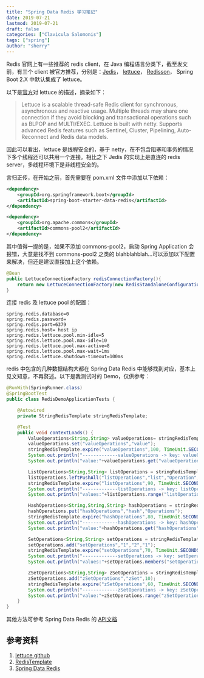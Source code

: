 ```yaml
---
title: "Spring Data Redis 学习笔记" 
date: 2019-07-21
lastmod: 2019-07-21
draft: false
categories: ["Clavicula Salomonis"]
tags: ["spring"]
author: "sherry"
---
```

Redis 官网上有一些推荐的 redis client，在 Java 编程语言分类下，截至发文前，有三个 client 被官方推荐，分别是：[Jedis](https://github.com/xetorthio/jedis)， [lettuce](https://github.com/lettuce-io/lettuce-core)， [Redisson](https://github.com/mrniko/redisson)， Spring Boot 2.X 中默认集成了 lettuce。

以下是[官方](https://github.com/lettuce-io/lettuce-core)对 lettuce 的描述，摘录如下：

> Lettuce is a scalable thread-safe Redis client for synchronous, asynchronous and reactive usage. Multiple threads may share one connection if they avoid blocking and transactional operations such as BLPOP and MULTI/EXEC. Lettuce is built with netty. Supports advanced Redis features such as Sentinel, Cluster, Pipelining, Auto-Reconnect and Redis data models.

<!--more-->

因此可以看出，lettuce 是线程安全的，基于 netty，在不包含阻塞和事务的情况下多个线程还可以共用一个连接。相比之下 Jedis 的实现上是直连的 redis server，多线程环境下是非线程安全的。

言归正传，在开始之前，首先需要在 pom.xml 文件中添加以下依赖：

```xml
<dependency>
	<groupId>org.springframework.boot</groupId>
	<artifactId>spring-boot-starter-data-redis</artifactId>
</dependency>

<dependency>
	<groupId>org.apache.commons</groupId>
	<artifactId>commons-pool2</artifactId>
</dependency>
```

其中值得一提的是，如果不添加 commons-pool2，启动 Spring Application 会报错，大意是找不到 commons-pool2 之类的 blahblahblah...可以添加以下配置来解决，但还是建议直接加上这个依赖。

```java
@Bean
public LettuceConnectionFactory redisConnectionFactory(){
    return new LettuceConnectionFactory(new RedisStandaloneConfiguration("ip", 6379));
}
```

连接 redis 及 lettuce pool 的配置：

```properties
spring.redis.database=0
spring.redis.password=
spring.redis.port=6379
spring.redis.host= host ip
spring.redis.lettuce.pool.min-idle=5
spring.redis.lettuce.pool.max-idle=10
spring.redis.lettuce.pool.max-active=8
spring.redis.lettuce.pool.max-wait=1ms
spring.redis.lettuce.shutdown-timeout=100ms
```

redis 中包含的几种数据结构大都在 Spring Data Redis 中能够找到对应，基本上见文知意，不再赘述。以下是我测试时的 Demo，仅供参考：

```java
@RunWith(SpringRunner.class)
@SpringBootTest
public class RedisDemoApplicationTests {

	@Autowired
	private StringRedisTemplate stringRedisTemplate;

	@Test
	public void contextLoads() {
		ValueOperations<String,String> valueOperations= stringRedisTemplate.opsForValue();
		valueOperations.set("valueOperations","value");
		stringRedisTemplate.expire("valueOperations",100, TimeUnit.SECONDS);
		System.out.println("-------------valueOperations -> key: valueOperations, value: value--------------");
		System.out.println("value:"+valueOperations.get("valueOperations")+"\texpire:"+stringRedisTemplate.getExpire("valueOperations"));

		ListOperations<String,String> listOperations = stringRedisTemplate.opsForList();
		listOperations.leftPushAll("listOperations","list","Operation","s");
		stringRedisTemplate.expire("listOperations",90, TimeUnit.SECONDS);
		System.out.println("-------------listOperations -> key: listOperations, value: list, Operation, s--------------");
		System.out.println("values:"+listOperations.range("listOperations",0,-1)+"\texpire:"+stringRedisTemplate.getExpire("listOperations"));

		HashOperations<String,String,String> hashOperations = stringRedisTemplate.opsForHash();
		hashOperations.put("hashOperations","hash","Operations");
		stringRedisTemplate.expire("hashOperations",80, TimeUnit.SECONDS);
		System.out.println("-------------hashOperations -> key: hashOperations, value: hash: Operation--------------");
		System.out.println("value:"+hashOperations.get("hashOperations","hash")+"\texpire:"+stringRedisTemplate.getExpire("hashOperations"));

		SetOperations<String,String> setOperations = stringRedisTemplate.opsForSet();
		setOperations.add("setOperations","1","2","1");
		stringRedisTemplate.expire("setOperations",70, TimeUnit.SECONDS);
		System.out.println("-------------setOperations -> key: setOperations, value: 1, 2, 1--------------");
		System.out.println("values:"+setOperations.members("setOperations")+"\texpire:"+stringRedisTemplate.getExpire("setOperations"));

		ZSetOperations<String,String> zSetOperations = stringRedisTemplate.opsForZSet();
		zSetOperations.add("zSetOperations","zSet",10);
		stringRedisTemplate.expire("zSetOperations",60, TimeUnit.SECONDS);
		System.out.println("-------------zSetOperations -> key: zSetOperations, value: zSet score: 10--------------");
		System.out.println("value:"+zSetOperations.range("zSetOperations",0,-1)+"\texpire:"+stringRedisTemplate.getExpire("zSetOperations")+"\tscore:"+zSetOperations.score("zSetOperations","zSet"));
	}
}
```

其他方法可参考 Spring Data Redis 的 [API文档](https://docs.spring.io/spring-data/redis/docs/current/api/org/springframework/data/redis/core/RedisTemplate.html)

## 参考资料

1. [lettuce github](https://github.com/lettuce-io/lettuce-core)
2. [RedisTemplate](https://docs.spring.io/spring-data/redis/docs/current/api/org/springframework/data/redis/core/RedisTemplate.html)
3. [Spring Data Redis](https://docs.spring.io/spring-data/redis/docs/2.1.9.RELEASE/reference/html/)
